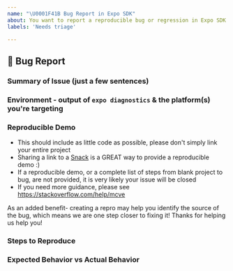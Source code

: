 ```yaml
---
name: "\U0001F41B Bug Report in Expo SDK"
about: You want to report a reproducible bug or regression in Expo SDK.
labels: 'Needs triage'

---
```


## 🐛 Bug Report

### Summary of Issue (just a few sentences)


### Environment - output of `expo diagnostics` & the platform(s) you're targeting


### Reproducible Demo


- This should include as little code as possible, please don't simply link your entire project
- Sharing a link to a [Snack](https://snack.expo.io/) is a GREAT way to provide a reproducible demo :) 
- If a reproducible demo, or a complete list of steps from blank project to bug, are not provided, it is very likely your issue will be closed
- If you need more guidance, please see https://stackoverflow.com/help/mcve

As an added benefit- creating a repro may help you identify the source of the bug, which means we are one step closer to fixing it! Thanks for helping us help you!

### Steps to Reproduce


### Expected Behavior vs Actual Behavior



